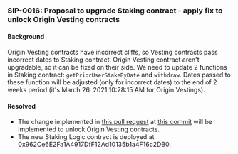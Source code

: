 ### SIP-0016: Proposal to upgrade Staking contract - apply fix to unlock Origin Vesting contracts

#### Background
Origin Vesting contracts have incorrect cliffs, so Vesting contracts pass incorrect dates to Staking contract.
Origin Vesting contract aren't upgradable, so it can be fixed on their side.
We need to update 2 functions in Staking contract: `getPriorUserStakeByDate` and `withdraw`.
Dates passed to these function will be adjusted (only for incorrect dates) to the end of 2 weeks period (it's March 26, 2021 10:28:15 AM for Origin Vestings).

#### Resolved
- The change implemented in [this pull request](https://github.com/DistributedCollective/Sovryn-smart-contracts/pull/180) at [this commit](https://github.com/DistributedCollective/Sovryn-smart-contracts/pull/180/commits/def4f0237c7e729332294374f9a8e2ab1b658955) will be implemented to unlock Origin Vesting contracts.
- The new Staking Logic contract is deployed at 0x962Ce6E2Fa1A4917DfF12Ad10135b1a4F16c2DB0.
